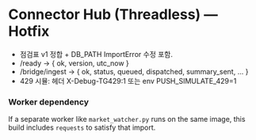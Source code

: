 # Connector Hub (Threadless) — Hotfix
- 점검표 v1 정합 + DB_PATH ImportError 수정 포함.
- /ready → { ok, version, utc_now }
- /bridge/ingest → { ok, status, queued, dispatched, summary_sent, ... }
- 429 시뮬: 헤더 X-Debug-TG429:1 또는 env PUSH_SIMULATE_429=1


### Worker dependency
If a separate worker like `market_watcher.py` runs on the same image, this build includes `requests` to satisfy that import.

